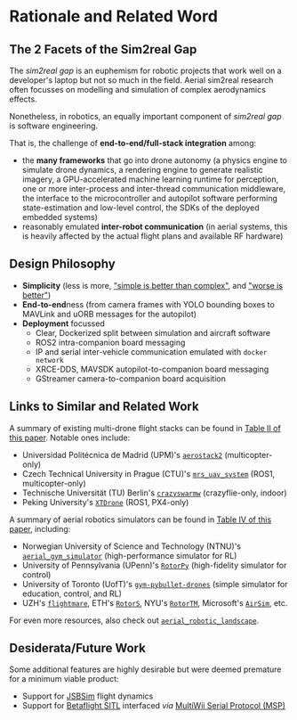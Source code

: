 # Rationale and Related Word

## The 2 Facets of the Sim2real Gap

The *sim2real gap* is an euphemism for robotic projects that work well on a developer's laptop but not so much in the field.
Aerial sim2real research often focusses on modelling and simulation of complex aerodynamics effects.

Nonetheless, in robotics, an equally important component of *sim2real gap* is software engineering.

That is, the challenge of **end-to-end/full-stack integration** among:

- the **many frameworks** that go into drone autonomy (a physics engine to simulate drone dynamics, a rendering engine to generate realistic imagery, a GPU-accelerated machine learning runtime for perception, one or more inter-process and inter-thread communication middleware, the interface to the microcontroller and autopilot software performing state-estimation and low-level control, the SDKs of the deployed embedded systems)
- reasonably emulated **inter-robot communication** (in aerial systems, this is heavily affected by the actual flight plans and available RF hardware)

## Design Philosophy

- **Simplicity** (less is more, ["simple is better than complex"](https://peps.python.org/pep-0020/), and ["worse is better"](https://www.dreamsongs.com/RiseOfWorseIsBetter.html))
- **End-to-end**ness (from camera frames with YOLO bounding boxes to MAVLink and uORB messages for the autopilot)
- **Deployment** focussed
    - Clear, Dockerized split between simulation and aircraft software
    - ROS2 intra-companion board messaging
    - IP and serial inter-vehicle communication emulated with `docker network`
    - XRCE-DDS, MAVSDK autopilot-to-companion board messaging
    - GStreamer camera-to-companion board acquisition

## Links to Similar and Related Work

A summary of existing multi-drone flight stacks can be found in [Table II of this paper](https://arxiv.org/pdf/2303.18237). Notable ones include:

- Universidad Politécnica de Madrid (UPM)'s [`aerostack2`](https://github.com/aerostack2/aerostack2) (multicopter-only)
- Czech Technical University in Prague (CTU)'s [`mrs_uav_system`](https://github.com/ctu-mrs/mrs_uav_system) (ROS1, multicopter-only)
- Technische Universität (TU) Berlin's [`crazyswarmw`](https://github.com/IMRCLab/crazyswarm2) (crazyflie-only, indoor)
- Peking University's [`XTDrone`](https://github.com/robin-shaun/XTDrone) (ROS1, PX4-only)


A summary of aerial robotics simulators can be found in [Table IV of this paper](https://arxiv.org/pdf/2311.02296), including:

- Norwegian University of Science and Technology (NTNU)'s [`aerial_gym_simulator`](https://github.com/ntnu-arl/aerial_gym_simulator) (high-performance simulator for RL)
- University of Pennsylvania (UPenn)'s [`RotorPy`](https://github.com/spencerfolk/rotorpy) (high-fidelity simulator for control)
- University of Toronto (UofT)'s [`gym-pybullet-drones`](https://github.com/utiasDSL/gym-pybullet-drones) (simple simulator for education, control, and RL)
- UZH's [`flightmare`](https://github.com/uzh-rpg/flightmare), ETH's [`RotorS`](https://github.com/ethz-asl/rotors_simulator), NYU's [`RotorTM`](https://github.com/arplaboratory/RotorTM), Microsoft's [`AirSim`](https://github.com/microsoft/AirSim), etc.

For even more resources, also check out [`aerial_robotic_landscape`](https://github.com/ROS-Aerial/aerial_robotic_landscape).

## Desiderata/Future Work

Some additional features are highly desirable but were deemed premature for a minimum viable product:

- Support for [JSBSim](https://github.com/JSBSim-Team/jsbsim) flight dynamics
- Support for [Betaflight SITL](https://betaflight.com/docs/development/SITL) interfaced *via* [MultiWii Serial Protocol (MSP)](https://github.com/betaflight/betaflight/tree/master/src/main/msp)
